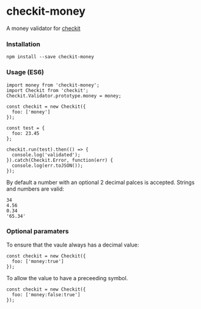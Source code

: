 # checkit-money

A money validator for [checkit](https://github.com/tgriesser/checkit)

### Installation

    npm install --save checkit-money
    
### Usage (ES6)

    import money from 'checkit-money';
    import Checkit from 'checkit';
    Checkit.Validator.prototype.money = money;
    
    const checkit = new Checkit({
      foo: ['money']
    });
    
    const test = {
      foo: 23.45
    };

    checkit.run(test).then(() => {
      console.log('validated');
    }).catch(Checkit.Error, function(err) {
      console.log(err.toJSON());
    });
    
By default a number with an optional 2 decimal palces is accepted. Strings and numbers are valid:

    34
    4.56
    0.34
    '65.34'
    
### Optional paramaters

To ensure that the vaule always has a decimal value:

    const checkit = new Checkit({
      foo: ['money:true']
    });
    
To allow the value to have a preceeding symbol.

    const checkit = new Checkit({
      foo: ['money:false:true']
    });
